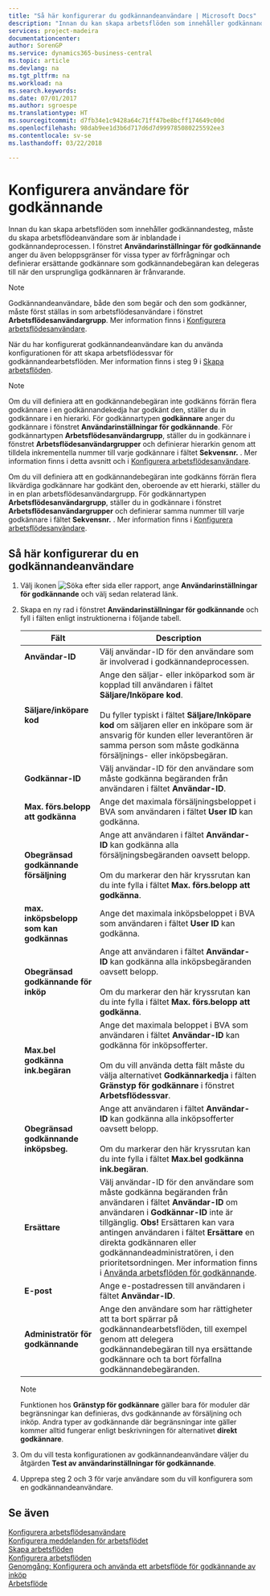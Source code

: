 ```yaml
---
title: "Så här konfigurerar du godkännandeanvändare | Microsoft Docs"
description: "Innan du kan skapa arbetsflöden som innehåller godkännandesteg, måste du skapa arbetsflödeanvändare som är inblandade i godkännandeprocessen. I fönstret Användarinställningar för godkännande anger du även beloppsgränser för vissa typer av förfrågningar och definierar ersättande godkännare som godkännandebegäran kan delegeras till när den ursprungliga godkännaren är frånvarande."
services: project-madeira
documentationcenter: 
author: SorenGP
ms.service: dynamics365-business-central
ms.topic: article
ms.devlang: na
ms.tgt_pltfrm: na
ms.workload: na
ms.search.keywords: 
ms.date: 07/01/2017
ms.author: sgroespe
ms.translationtype: HT
ms.sourcegitcommit: d7fb34e1c9428a64c71ff47be8bcff174649c00d
ms.openlocfilehash: 98dab9ee1d3b6d717d6d7d999785080225592ee3
ms.contentlocale: sv-se
ms.lasthandoff: 03/22/2018

---
```

# <a name="set-up-approval-users"></a>Konfigurera användare för godkännande
Innan du kan skapa arbetsflöden som innehåller godkännandesteg, måste du skapa arbetsflödeanvändare som är inblandade i godkännandeprocessen. I fönstret **Användarinställningar för godkännande** anger du även beloppsgränser för vissa typer av förfrågningar och definierar ersättande godkännare som godkännandebegäran kan delegeras till när den ursprungliga godkännaren är frånvarande.  

> [!NOTE]  
>  Godkännandeanvändare, både den som begär och den som godkänner, måste först ställas in som arbetsflödesanvändare i fönstret **Arbetsflödesanvändargrupp**. Mer information finns i [Konfigurera arbetsflödesanvändare](across-how-to-set-up-workflow-users.md).  

 När du har konfigurerat godkännandeanvändare kan du använda konfigurationen för att skapa arbetsflödessvar för godkännandearbetsflöden. Mer information finns i steg 9 i [Skapa arbetsflöden](across-how-to-create-workflows.md).  

> [!NOTE]  
>  Om du vill definiera att en godkännandebegäran inte godkänns förrän flera godkännare i en godkännandekedja har godkänt den, ställer du in godkännare i en hierarki. För godkännartypen **godkännare** anger du godkännare i fönstret **Användarinställningar för godkännande**. För godkännartypen **Arbetsflödesanvändargrupp**, ställer du in godkännare i fönstret **Arbetsflödesanvändargrupper** och definierar hierarkin genom att tilldela inkrementella nummer till varje godkännare i fältet **Sekvensnr.** . Mer information finns i detta avsnitt och i [Konfigurera arbetsflödesanvändare](across-how-to-set-up-workflow-users.md).  
>   
>  Om du vill definiera att en godkännandebegäran inte godkänns förrän flera likvärdiga godkännare har godkänt den, oberoende av ett hierarki, ställer du in en plan arbetsflödesanvändargrupp. För godkännartypen **Arbetsflödesanvändargrupp**, ställer du in godkännare i fönstret **Arbetsflödesanvändargrupper** och definierar samma nummer till varje godkännare i fältet **Sekvensnr.** . Mer information finns i [Konfigurera arbetsflödesanvändare](across-how-to-set-up-workflow-users.md).  

## <a name="to-set-up-an-approval-user"></a>Så här konfigurerar du en godkännandeanvändare  
1. Välj ikonen ![Söka efter sida eller rapport](media/ui-search/search_small.png "Ikonen Söka efter sida eller rapport"), ange **Användarinställningar för godkännande** och välj sedan relaterad länk.  
2. Skapa en ny rad i fönstret **Användarinställningar för godkännande** och fyll i fälten enligt instruktionerna i följande tabell.  

    |Fält|Description|  
    |---------------------------------|---------------------------------------|  
    |**Användar-ID**|Välj användar-ID för den användare som är involverad i godkännandeprocessen.|  
    |**Säljare/inköpare kod**|Ange den säljar- eller inköparkod som är kopplad till användaren i fältet **Säljare/Inköpare kod**.<br /><br /> Du fyller typiskt i fältet **Säljare/Inköpare kod** om säljaren eller en inköpare som är ansvarig för kunden eller leverantören är samma person som måste godkänna försäljnings- eller inköpsbegäran.|  
    |**Godkännar-ID**|Välj användar-ID för den användare som måste godkänna begäranden från användaren i fältet **Användar-ID**.|  
    |**Max. förs.belopp att godkänna**|Ange det maximala försäljningsbeloppet i BVA som användaren i fältet **User ID** kan godkänna.|  
    |**Obegränsad godkännande försäljning**|Ange att användaren i fältet **Användar-ID** kan godkänna alla försäljningsbegäranden oavsett belopp.<br /><br /> Om du markerar den här kryssrutan kan du inte fylla i fältet **Max. förs.belopp att godkänna**.|  
    |**max. inköpsbelopp som kan godkännas**|Ange det maximala inköpsbeloppet i BVA som användaren i fältet **User ID** kan godkänna.|  
    |**Obegränsad godkännande för inköp**|Ange att användaren i fältet **Användar-ID** kan godkänna alla inköpsbegäranden oavsett belopp.<br /><br /> Om du markerar den här kryssrutan kan du inte fylla i fältet **Max. förs.belopp att godkänna**.|  
    |**Max.bel godkänna ink.begäran**|Ange det maximala beloppet i BVA som användaren i fältet **Användar-ID** kan godkänna för inköpsofferter.<br /><br /> Om du vill använda detta fält måste du välja alternativet **Godkännarkedja** i fälten **Gränstyp för godkännare** i fönstret **Arbetsflödessvar**.|  
    |**Obegränsad godkännande inköpsbeg.**|Ange att användaren i fältet **Användar-ID** kan godkänna alla inköpsofferter oavsett belopp.<br /><br /> Om du markerar den här kryssrutan kan du inte fylla i fältet **Max.bel godkänna ink.begäran**.|  
    |**Ersättare**|Välj användar-ID för den användare som måste godkänna begäranden från användaren i fältet **Användar-ID** om användaren i **Godkännar-ID** inte är tillgänglig. **Obs!**  Ersättaren kan vara antingen användaren i fältet **Ersättare** en direkta godkännaren eller godkännandeadministratören, i den prioritetsordningen. Mer information finns i [Använda arbetsflöden för godkännande](across-how-use-approval-workflows.md).|  
    |**E-post**|Ange e-postadressen till användaren i fältet **Användar-ID**.|  
    |**Administratör för godkännande**|Ange den användare som har rättigheter att ta bort spärrar på godkännandearbetsflöden, till exempel genom att delegera godkännandebegäran till nya ersättande godkännare och ta bort förfallna godkännandebegäranden.|  

    > [!NOTE]  
    >  Funktionen hos **Gränstyp för godkännare** gäller bara för moduler där begränsningar kan definieras, dvs godkännande av försäljning och inköp. Andra typer av godkännande där begränsningar inte gäller kommer alltid fungerar enligt beskrivningen för alternativet **direkt godkännare**.  

3. Om du vill testa konfigurationen av godkännandeanvändare väljer du åtgärden **Test av användarinställningar för godkännande**.  
4. Upprepa steg 2 och 3 för varje användare som du vill konfigurera som en godkännandeanvändare.  

## <a name="see-also"></a>Se även  
[Konfigurera arbetsflödesanvändare](across-how-to-set-up-workflow-users.md)   
[Konfigurera meddelanden för arbetsflödet](across-setting-up-workflow-notifications.md)   
[Skapa arbetsflöden](across-how-to-create-workflows.md)   
[Konfigurera arbetsflöden](across-set-up-workflows.md)   
[Genomgång: Konfigurera och använda ett arbetsflöde för godkännande av inköp](walkthrough-setting-up-and-using-a-purchase-approval-workflow.md)   
[Arbetsflöde](across-workflow.md)   

